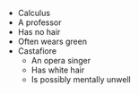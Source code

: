 * Calculus
 * A professor
 * Has no hair
 * Often wears green
* Castafiore
  * An opera singer
  * Has white hair
  * Is possibly mentally unwell
